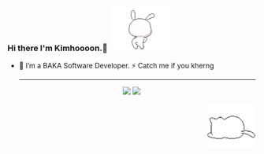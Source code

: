 ### Hi there I'm Kimhoooon.👋 <img height=90 src="https://github.com/kimkimhun3/Dark-Portfolio/blob/master/kim.gif"/>
- 🤔 I’m a BAKA Software Developer.
 ⚡ Catch me if you kherng

  ---
<!--
**kimkimhun3/kimkimhun3** is a ✨ _special_ ✨ repository because its `README.md` (this file) appears on your GitHub profile.

Here are some ideas to get you started:

- 🔭 I’m currently working on ...
- 🌱 I’m currently learning ...
- 👯 I’m looking to collaborate on ...
- 🤔 I’m looking for help with ...
- 💬 Ask me about ...
- 📫 How to reach me: ...
- 😄 Pronouns: ...
- ⚡ Fun fact: ...
- ⚡ Fun fact: ...
-->
<p align="center">
  <img height=175 src="https://github-readme-stats.vercel.app/api/top-langs/?username=kimkimhun3&layout=compact&langs_count=10theme=dark" />
  <img height=175 src="https://github-readme-stats.vercel.app/api?username=kimkimhun3&show_icons=true&theme=transparent"/>
 </p> 
<p> 
  <img src="https://raw.githubusercontent.com/kimkimhun3/Dark-Portfolio/master/%F0%9F%8C%99.gif"  align="right" width="100" height="90" />
</p>

